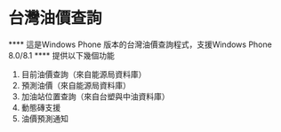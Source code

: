 # 台灣油價查詢

**** 這是Windows Phone 版本的台灣油價查詢程式，支援Windows Phone 8.0/8.1 ****
提供以下幾個功能

1. 目前油價查詢（來自能源局資料庫）
2. 預測油價（來自能源局資料庫）
3. 加油站位置查詢（來自台塑與中油資料庫）
4. 動態磚支援
5. 油價預測通知